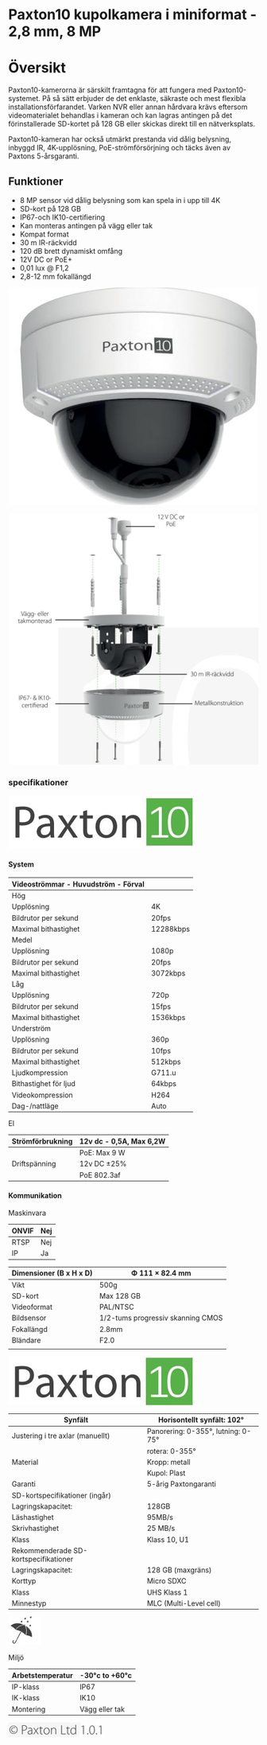# Paxton10 kupolkamera i miniformat - 2,8 mm, 8 MP

# Översikt

Paxton10-kamerorna är särskilt framtagna för att fungera med Paxton10-systemet. På så sätt erbjuder de det enklaste, säkraste och mest flexibla installationsförfarandet. Varken NVR eller annan hårdvara krävs eftersom videomaterialet behandlas i kameran och kan lagras antingen på det förinstallerade SD-kortet på 128 GB eller skickas direkt till en nätverksplats.

Paxton10-kameran har också utmärkt prestanda vid dålig belysning, inbyggd IR, 4K-upplösning, PoE-strömförsörjning och täcks även av Paxtons 5-årsgaranti.

## Funktioner

- 8 MP sensor vid dålig belysning som kan spela in i upp till 4K
- SD-kort på 128 GB
- IP67-och IK10-certifiering
- Kan monteras antingen på vägg eller tak
- Kompat format
- 30 m IR-räckvidd
- 120 dB brett dynamiskt omfång
- 12V DC or PoE+
- 0,01 lux @ F1,2
- 2,8-12 mm fokallängd

![](_page_0_Figure_15.jpeg)

![](_page_0_Figure_16.jpeg)

### specifikationer

![](_page_1_Picture_1.jpeg)

#### System

| Videoströmmar - Huvudström - Förval |           |
|-------------------------------------|-----------|
| Hög                                 |           |
| Upplösning                          | 4K        |
| Bildrutor per sekund                | 20fps     |
| Maximal bithastighet                | 12288kbps |
| Medel                               |           |
| Upplösning                          | 1080p     |
| Bildrutor per sekund                | 20fps     |
| Maximal bithastighet                | 3072kbps  |
| Låg                                 |           |
| Upplösning                          | 720p      |
| Bildrutor per sekund                | 15fps     |
| Maximal bithastighet                | 1536kbps  |
| Underström                          |           |
| Upplösning                          | 360p      |
| Bildrutor per sekund                | 10fps     |
| Maximal bithastighet                | 512kbps   |
| Ljudkompression                     | G711.u    |
| Bithastighet för ljud               | 64kbps    |
| Videokompression                    | H264      |
| Dag-/nattläge                       | Auto      |

El

| Strömförbrukning | 12v dc - 0,5A, Max 6,2W |
|------------------|-------------------------|
|                  | PoE: Max 9 W            |
| Driftspänning    | 12v DC ±25%             |
|                  | PoE 802.3af             |

#### Kommunikation

Maskinvara

| ONVIF | Nej |
|-------|-----|
| RTSP  | Nej |
| IP    | Ja  |

| Dimensioner (B x H x D) | Φ 111 × 82.4 mm                   |
|-------------------------|-----------------------------------|
| Vikt                    | 500g                              |
| SD-kort                 | Max 128 GB                        |
| Videoformat             | PAL/NTSC                          |
| Bildsensor              | 1/2-tums progressiv skanning CMOS |
| Fokallängd              | 2.8mm                             |
| Bländare                | F2.0                              |
|                         |                                   |

![](_page_2_Picture_0.jpeg)

| Synfält                               | Horisontellt synfält: 102°         |
|---------------------------------------|------------------------------------|
| Justering i tre axlar (manuellt)      | Panorering: 0-355°, lutning: 0-75° |
|                                       | rotera: 0-355°                     |
| Material                              | Kropp: metall                      |
|                                       | Kupol: Plast                       |
| Garanti                               | 5-årig Paxtongaranti               |
| SD-kortspecifikationer (ingår)        |                                    |
| Lagringskapacitet:                    | 128GB                              |
| Läshastighet                          | 95MB/s                             |
| Skrivhastighet                        | 25 MB/s                            |
| Klass                                 | Klass 10, U1                       |
| Rekommenderade SD-kortspecifikationer |                                    |
| Lagringskapacitet:                    | 128 GB (maxgräns)                  |
| Korttyp                               | Micro SDXC                         |
| Klass                                 | UHS Klass 1                        |
| Minnestyp                             | MLC (Multi-Level cell)             |

![](_page_2_Picture_2.jpeg)

Miljö

| Arbetstemperatur | -30°c to +60°c |
|------------------|----------------|
| IP-klass         | IP67           |
| IK-klass         | IK10           |
| Montering        | Vägg eller tak |

![](_page_2_Picture_6.jpeg)